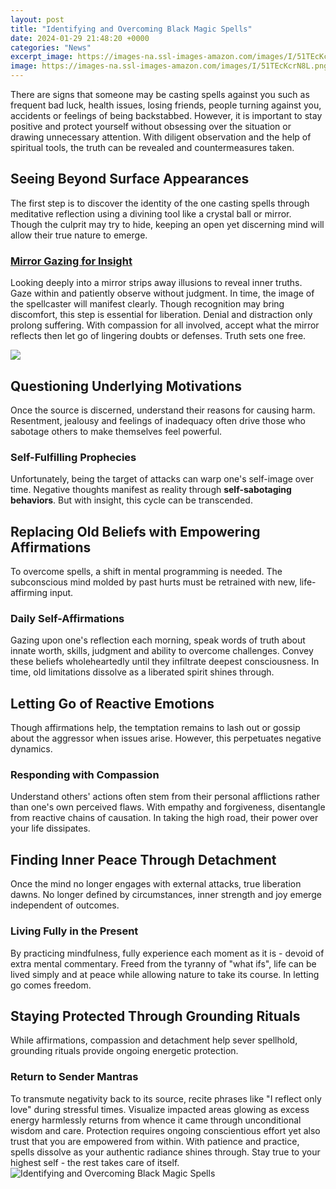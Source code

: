 ```yaml
---
layout: post
title: "Identifying and Overcoming Black Magic Spells"
date: 2024-01-29 21:48:20 +0000
categories: "News"
excerpt_image: https://images-na.ssl-images-amazon.com/images/I/51TEcKcrN8L.png
image: https://images-na.ssl-images-amazon.com/images/I/51TEcKcrN8L.png
---
```


There are signs that someone may be casting spells against you such as frequent bad luck, health issues, losing friends, people turning against you, accidents or feelings of being backstabbed. However, it is important to stay positive and protect yourself without obsessing over the situation or drawing unnecessary attention. With diligent observation and the help of spiritual tools, the truth can be revealed and countermeasures taken.
## Seeing Beyond Surface Appearances
The first step is to discover the identity of the one casting spells through meditative reflection using a divining tool like a crystal ball or mirror. Though the culprit may try to hide, keeping an open yet discerning mind will allow their true nature to emerge. 
### [Mirror Gazing for Insight](https://yt.io.vn/collection/alan)
Looking deeply into a mirror strips away illusions to reveal inner truths. Gaze within and patiently observe without judgment. In time, the image of the spellcaster will manifest clearly.
Though recognition may bring discomfort, this step is essential for liberation. Denial and distraction only prolong suffering. With compassion for all involved, accept what the mirror reflects then let go of lingering doubts or defenses. Truth sets one free.

![](https://i.pinimg.com/originals/11/1d/d4/111dd4c2fe325bd9879eb90610eef11c.png)
## Questioning Underlying Motivations  
Once the source is discerned, understand their reasons for causing harm. Resentment, jealousy and feelings of inadequacy often drive those who sabotage others to make themselves feel powerful.
### **Self-Fulfilling Prophecies**  
Unfortunately, being the target of attacks can warp one's self-image over time. Negative thoughts manifest as reality through **self-sabotaging behaviors**. But with insight, this cycle can be transcended.
## Replacing Old Beliefs with Empowering Affirmations
To overcome spells, a shift in mental programming is needed. The subconscious mind molded by past hurts must be retrained with new, life-affirming input.
### **Daily Self-Affirmations**
Gazing upon one's reflection each morning, speak words of truth about innate worth, skills, judgment and ability to overcome challenges. Convey these beliefs wholeheartedly until they infiltrate deepest consciousness. In time, old limitations dissolve as a liberated spirit shines through.
## Letting Go of Reactive Emotions    
Though affirmations help, the temptation remains to lash out or gossip about the aggressor when issues arise. However, this perpetuates negative dynamics.  
###  **Responding with Compassion**
Understand others' actions often stem from their personal afflictions rather than one's own perceived flaws. With empathy and forgiveness, disentangle from reactive chains of causation. In taking the high road, their power over your life dissipates.
## Finding Inner Peace Through Detachment  
Once the mind no longer engages with external attacks, true liberation dawns. No longer defined by circumstances, inner strength and joy emerge independent of outcomes.
### **Living Fully in the Present**
By practicing mindfulness, fully experience each moment as it is - devoid of extra mental commentary. Freed from the tyranny of "what ifs", life can be lived simply and at peace while allowing nature to take its course. In letting go comes freedom.
## Staying Protected Through Grounding Rituals
While affirmations, compassion and detachment help sever spellhold, grounding rituals provide ongoing energetic protection.
### **Return to Sender Mantras**  
To transmute negativity back to its source, recite phrases like "I reflect only love" during stressful times. Visualize impacted areas glowing as excess energy harmlessly returns from whence it came through unconditional wisdom and care.
Protection requires ongoing conscientious effort yet also trust that you are empowered from within. With patience and practice, spells dissolve as your authentic radiance shines through. Stay true to your highest self - the rest takes care of itself.
![Identifying and Overcoming Black Magic Spells](https://images-na.ssl-images-amazon.com/images/I/51TEcKcrN8L.png)
